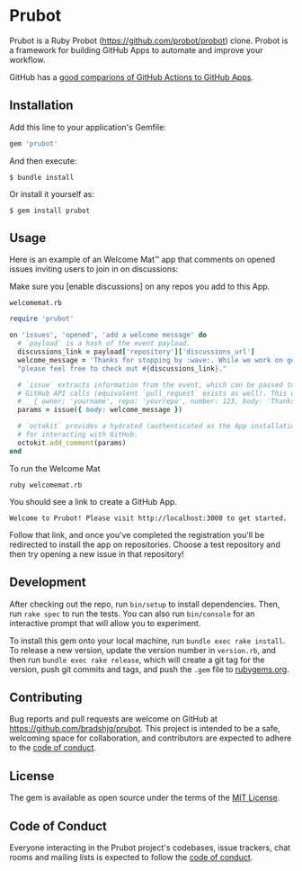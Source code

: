 # Prubot

Prubot is a Ruby Probot (https://github.com/probot/probot) clone. Probot is a framework for building GitHub Apps to
automate and improve your workflow.

GitHub has a [good comparions of GitHub Actions to GitHub Apps](https://docs.github.com/en/actions/creating-actions/about-actions#comparing-github-actions-to-github-apps).

## Installation

Add this line to your application's Gemfile:

```ruby
gem 'prubot'
```

And then execute:

    $ bundle install

Or install it yourself as:

    $ gem install prubot

## Usage

Here is an example of an Welcome Mat:tm: app that comments on opened issues inviting users to join in on discussions:

Make sure you [enable discussions] on any repos you add to this App.

`welcomemat.rb`
```ruby
require 'prubot'

on 'issues', 'opened', 'add a welcome message' do
  # `payload` is a hash of the event payload.
  discussions_link = payload['repository']['discussions_url']
  welcome_message = 'Thanks for stopping by :wave:. While we work on getting back to you '\
  "please feel free to check out #{discussions_link}."

  # `issue` extracts information from the event, which can be passed to
  # GitHub API calls (equivalent `pull_request` exists as well). This will return:
  #   { owner: 'yourname', repo: 'yourrepo', number: 123, body: 'Thanks for stopping by...'}
  params = issue({ body: welcome_message })

  # `octokit` provides a hydrated (authenticated as the App installation) octokit.rb client
  # for interacting with GitHub.
  octokit.add_comment(params)
end
```

To run the Welcome Mat

`ruby welcomemat.rb`

You should see a link to create a GitHub App.

`Welcome to Prubot! Please visit http://localhost:3000 to get started.`

Follow that link, and once you've completed the registration you'll be redirected to install the app on repositories.
Choose a test repository and then try opening a new issue in that repository!

## Development

After checking out the repo, run `bin/setup` to install dependencies. Then, run `rake spec` to run the tests. You can also run `bin/console` for an interactive prompt that will allow you to experiment.

To install this gem onto your local machine, run `bundle exec rake install`. To release a new version, update the version number in `version.rb`, and then run `bundle exec rake release`, which will create a git tag for the version, push git commits and tags, and push the `.gem` file to [rubygems.org](https://rubygems.org).

## Contributing

Bug reports and pull requests are welcome on GitHub at https://github.com/bradshjg/prubot. This project is intended to be a safe, welcoming space for collaboration, and contributors are expected to adhere to the [code of conduct](https://github.com/bradshjg/prubot/blob/master/CODE_OF_CONDUCT.md).

## License

The gem is available as open source under the terms of the [MIT License](https://opensource.org/licenses/MIT).

## Code of Conduct

Everyone interacting in the Prubot project's codebases, issue trackers, chat rooms and mailing lists is expected to follow the [code of conduct](https://github.com/bradshjg/prubot/blob/master/CODE_OF_CONDUCT.md).
